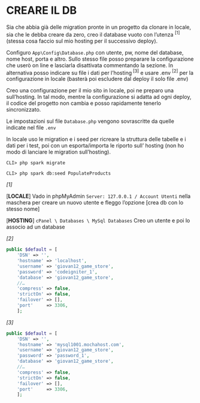 # CREARE IL DB

Sia che abbia già delle migration pronte in un progetto da clonare in locale, sia che le debba creare da zero, creo il database vuoto con l’utenza <sup>[1]</sup> (stessa cosa faccio sul mio hosting per il successivo deploy).

Configuro `App\Config\Database.php`  con utente, pw, nome del database, nome host, porta e altro. Sullo stesso file posso preparare la configurazione che userò on line e lasciarla disattivata commentando la sezione. In alternativa posso indicare su file i dati per l’hosting<sup> [3]</sup> e usare .env <sup>[2]</sup> per la configurazione in locale (basterà poi escludere dal deploy il solo file .env) 

Creo una configurazione per il mio sito in locale, poi ne preparo una sull’hosting. In tal modo, mentre la configurazione si adatta ad ogni deploy, il codice del progetto non cambia e posso rapidamente tenerlo sincronizzato.

Le impostazioni sul file `Database.php` vengono sovrascritte da quelle indicate nel file `.env`

In locale uso le migration e i seed per ricreare la struttura delle tabelle e i dati per i test, poi con un esporta/importa le riporto sull’ hosting (non ho modo di lanciare le migration sull’hosting).

```shell
CLI> php spark migrate
```

```shell
CLI> php spark db:seed PopulateProducts
```

*[1]*

[**LOCALE**] Vado in phpMyAdmin `Server: 127.0.0.1 / Account Utenti` nella maschera per creare un nuovo utente e fleggo l’opzione [crea db con lo stesso nome]

[**HOSTING**] `cPanel \ Databases \ MySql Databases` Creo un utente e poi lo associo ad un database

*[2]*

```php
public $default = [
    'DSN' => '',
    'hostname' => 'localhost',
    'username' => 'giovan12_game_store',
    'password' => 'codeigniter_1',
    'database' => 'giovan12_game_store',
    //…
    'compress' => false,
    'strictOn' => false,
    'failover' => [],
    'port'     => 3306,
    ];
```

*[3]*

```php
public $default = [
    'DSN' => '',
    'hostname' => 'mysql1001.mochahost.com',
    'username' => 'giovan12_game_store',
    'password' => 'password_1',
    'database' => 'giovan12_game_store',
    //…
    'compress' => false,
    'strictOn' => false,
    'failover' => [],
    'port'     => 3306,
    ];
```
